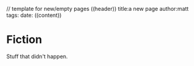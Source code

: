 // template for new/empty pages
((header))
title:a new page
author:matt
tags:
date:
((content))
# Fiction

Stuff that didn't happen.